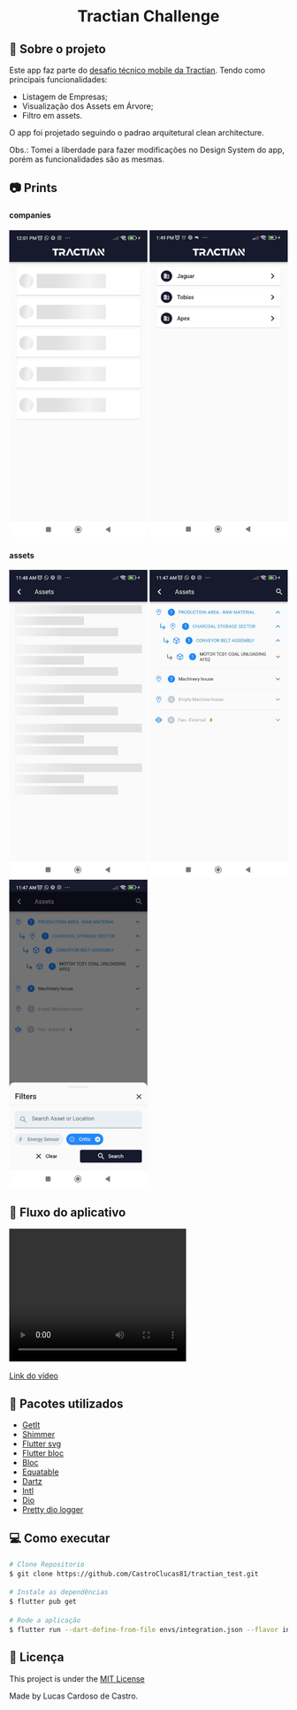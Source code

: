 <h1 align="center">Tractian Challenge</h1>

## :iphone: Sobre o projeto

Este app faz parte do [desafio técnico mobile da Tractian](https://github.com/tractian/challenges/tree/main/mobile). Tendo como principais funcionalidades:

- Listagem de Empresas;
- Visualização dos Assets em Árvore;
- Filtro em assets.

O app foi projetado seguindo o padrao arquitetural clean architecture.

Obs.: Tomei a liberdade para fazer modificações no Design System do app, porém as funcionalidades são as mesmas.

## :camera: Prints

#### companies

  <img src="assets/readme/companies_loading.jpeg" width="250"/>
  <img src="assets/readme/companies.jpeg" width="250"/>

#### assets

  <img src="assets/readme/assets_loading.jpeg" width="250"/>
  <img src="assets/readme/assets.jpeg" width="250"/>
  <img src="assets/readme/assets_filter.jpeg" width="250"/>

## 🎥 Fluxo do aplicativo

<video width="320" height="240" controls>
  <source src="https://github.com/CastroClucas81/tractian_test/assets/68257824/82f2f04f-0eb3-4152-adfb-3d27e26e5ac5" type="video/mp4">
</video>

[Link do vídeo](https://github.com/CastroClucas81/tractian_test/assets/68257824/82f2f04f-0eb3-4152-adfb-3d27e26e5ac5)

## :rocket: Pacotes utilizados

- [GetIt](https://pub.dev/packages/get_it)
- [Shimmer](https://pub.dev/packages/shimmer)
- [Flutter svg](https://pub.dev/packages/flutter_svg)
- [Flutter bloc](https://pub.dev/packages/flutter_bloc)
- [Bloc](https://pub.dev/packages/bloc)
- [Equatable](https://pub.dev/packages/equatable)
- [Dartz](https://pub.dev/packages/dartz)
- [Intl](https://pub.dev/packages/intl)
- [Dio](https://pub.dev/packages/dio)
- [Pretty dio logger](https://pub.dev/packages/pretty_dio_logger)

## :computer: Como executar

```bash
# Clone Repositorio
$ git clone https://github.com/CastroClucas81/tractian_test.git

# Instale as dependências
$ flutter pub get

# Rode a aplicação
$ flutter run --dart-define-from-file envs/integration.json --flavor integration
```

## :page_facing_up: Licença

This project is under the [MIT License](./LICENSE)

Made by Lucas Cardoso de Castro.
